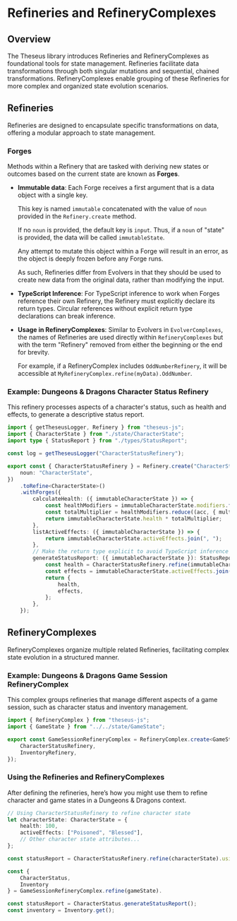# Refineries and RefineryComplexes

## Overview

The Theseus library introduces Refineries and RefineryComplexes as foundational tools for state management.
Refineries facilitate data transformations through both singular mutations and sequential, chained
transformations. RefineryComplexes enable grouping of these Refineries for more complex and organized state
evolution scenarios.

## Refineries

Refineries are designed to encapsulate specific transformations on data, offering a modular approach to state
management.

### Forges

Methods within a Refinery that are tasked with deriving new states or outcomes based on the current state are
known as **Forges**.

-   **Immutable data**: Each Forge receives a first argument that is a data object with a single key.

    This key is named `immutable` concatenated with the value of `noun` provided in the `Refinery.create`
    method.

    If no `noun` is provided, the default key is `input`. Thus, if a `noun` of "state" is provided, the data
    will be called `immutableState`.

    Any attempt to mutate this object within a Forge will result in an error, as the object is deeply frozen
    before any Forge runs.

    As such, Refineries differ from Evolvers in that they should be used to create new data from the original
    data, rather than modifying the input.

-   **TypeScript Inference**: For TypeScript inference to work when Forges reference their own Refinery, the
    Refinery must explicitly declare its return types. Circular references without explicit return type
    declarations can break inference.
-   **Usage in RefineryComplexes**: Similar to Evolvers in `EvolverComplexes`, the names of Refineries are
    used directly within `RefineryComplexes` but with the term "Refinery" removed from either the beginning or
    the end for brevity.

    For example, if a RefineryComplex includes `OddNumberRefinery`, it will be accessible at
    `MyRefineryComplex.refine(myData).OddNumber`.

### Example: Dungeons & Dragons Character Status Refinery

This refinery processes aspects of a character's status, such as health and effects, to generate a descriptive
status report.

```typescript
import { getTheseusLogger, Refinery } from "theseus-js";
import { CharacterState } from "./state/CharacterState";
import type { StatusReport } from "./types/StatusReport";

const log = getTheseusLogger("CharacterStatusRefinery");

export const { CharacterStatusRefinery } = Refinery.create("CharacterStatusRefinery", {
    noun: "CharacterState",
})
    .toRefine<CharacterState>()
    .withForges({
        calculateHealth: ({ immutableCharacterState }) => {
            const healthModifiers = immutableCharacterState.modifiers.filter((m) => m.type === "HEALTH");
            const totalMultiplier = healthModifiers.reduce((acc, { multiplier }) => (acc *= multiplier), 1);
            return immutableCharacterState.health * totalMultiplier;
        },
        listActiveEffects: ({ immutableCharacterState }) => {
            return immutableCharacterState.activeEffects.join(", ");
        },
        // Make the return type explicit to avoid TypeScript inference circular references
        generateStatusReport: ({ immutableCharacterState }): StatusReport => {
            const health = CharacterStatusRefinery.refine(immutableCharacterState).using.calculateHealth();
            const effects = immutableCharacterState.activeEffects.join(", ");
            return {
                health,
                effects,
            };
        },
    });
```

## RefineryComplexes

RefineryComplexes organize multiple related Refineries, facilitating complex state evolution in a structured
manner.

### Example: Dungeons & Dragons Game Session RefineryComplex

This complex groups refineries that manage different aspects of a game session, such as character status and
inventory management.

```typescript
import { RefineryComplex } from "theseus-js";
import { GameState } from "../../state/GameState";

export const GameSessionRefineryComplex = RefineryComplex.create<GameState>().withRefineries({
    CharacterStatusRefinery,
    InventoryRefinery,
});
```

### Using the Refineries and RefineryComplexes

After defining the refineries, here’s how you might use them to refine character and game states in a Dungeons
& Dragons context.

```typescript
// Using CharacterStatusRefinery to refine character state
let characterState: CharacterState = {
    health: 100,
    activeEffects: ["Poisoned", "Blessed"],
    // Other character state attributes...
};

const statusReport = CharacterStatusRefinery.refine(characterState).using.generateStatusReport();

const {
	CharacterStatus,
	Inventory
} = GameSessionRefineryComplex.refine(gameState).

const statusReport = CharacterStatus.generateStatusReport();
const inventory = Inventory.get();

```
